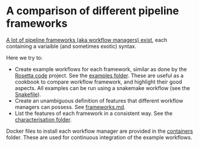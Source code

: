 # A comparison of different pipeline frameworks

[A lot of pipeline frameworks (aka workflow managers) exist](https://github.com/pditommaso/awesome-pipeline), each containing a variaible (and sometimes exotic) syntax.

Here we try to:

- Create example workflows for each framework, similar as done by the [Rosetta code](http://www.rosettacode.org/wiki/Rosetta_Code) project. See the [examples folder](/examples). These are useful as a cookbook to compare workflow framework, and highlight their good aspects. All examples can be run using a snakemake workflow (see the [Snakefile](Snakefile)).
- Create an unambiguous definition of features that different workflow managers can possess. See [frameworks.md](frameworks.md).
- List the features of each framework in a consistent way. See the [characterisation folder](characterisation).

Docker files to install each workflow manager are provided in the [containers](containers) folder. These are used for continuous integration of the example workflows.

